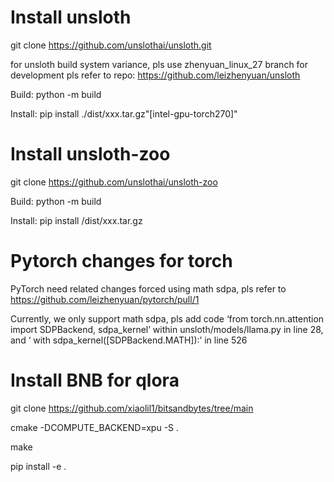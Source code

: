 # Install unsloth
git clone https://github.com/unslothai/unsloth.git

for unsloth build system variance, pls use zhenyuan_linux_27 branch for development
pls refer to repo: https://github.com/leizhenyuan/unsloth

Build: python -m build

Install: pip install ./dist/xxx.tar.gz"[intel-gpu-torch270]"
# Install unsloth-zoo

git clone https://github.com/unslothai/unsloth-zoo

Build: python -m build

Install: pip install /dist/xxx.tar.gz
# Pytorch changes for torch
PyTorch need related changes forced using math sdpa, pls refer to https://github.com/leizhenyuan/pytorch/pull/1

Currently, we only support math sdpa, pls add code ‘from torch.nn.attention import SDPBackend, sdpa_kernel’ within unsloth/models/llama.py in line 28, and 
‘            with sdpa_kernel([SDPBackend.MATH]):’  in line 526

# Install BNB for qlora

git clone https://github.com/xiaolil1/bitsandbytes/tree/main

cmake -DCOMPUTE_BACKEND=xpu -S .

make

pip install -e .
